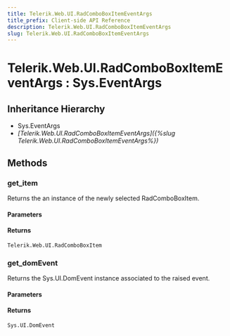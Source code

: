 ```yaml
---
title: Telerik.Web.UI.RadComboBoxItemEventArgs
title_prefix: Client-side API Reference
description: Telerik.Web.UI.RadComboBoxItemEventArgs
slug: Telerik.Web.UI.RadComboBoxItemEventArgs
---
```


# Telerik.Web.UI.RadComboBoxItemEventArgs : Sys.EventArgs 

## Inheritance Hierarchy

* Sys.EventArgs
* *[Telerik.Web.UI.RadComboBoxItemEventArgs]({%slug Telerik.Web.UI.RadComboBoxItemEventArgs%})*


## Methods

###  get_item

Returns the an instance of the newly selected RadComboBoxItem.

#### Parameters

#### Returns

`Telerik.Web.UI.RadComboBoxItem` 


### get_domEvent

Returns the Sys.UI.DomEvent instance associated to the raised event.

#### Parameters

#### Returns

`Sys.UI.DomEvent` 


